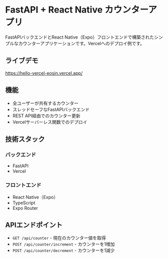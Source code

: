 # FastAPI + React Native カウンターアプリ

FastAPIバックエンドとReact Native（Expo）フロントエンドで構築されたシンプルなカウンターアプリケーションです。Vercelへのデプロイ例です。

## ライブデモ

https://hello-vercel-eosin.vercel.app/

## 機能

- 全ユーザーが共有するカウンター
- スレッドセーフなFastAPIバックエンド
- REST API経由でのカウンター更新
- Vercelサーバーレス関数でのデプロイ

## 技術スタック

### バックエンド
- FastAPI
- Vercel

### フロントエンド
- React Native（Expo）
- TypeScript
- Expo Router

## APIエンドポイント

- `GET /api/counter` - 現在のカウンター値を取得
- `POST /api/counter/increment` - カウンターを1増加
- `POST /api/counter/decrement` - カウンターを1減少
